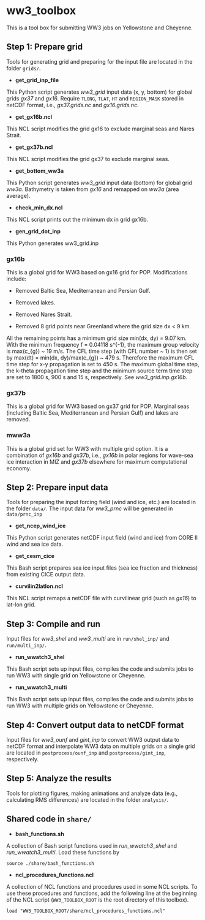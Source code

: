# ww3_toolbox

This is a tool box for submitting WW3 jobs on Yellowstone and Cheyenne.


## Step 1: Prepare grid

Tools for generating grid and preparing for the input file are located in the folder `grids/`.

* **get_grid_inp_file**

This Python script generates *ww3_grid* input data (x, y, bottom) for global grids *gx37* and *gx16*. Require `TLONG`, `TLAT`, `HT` and `REGION_MASK` stored in netCDF format, i.e., *gx37.grids.nc* and *gx16.grids.nc*.


* **get_gx16b.ncl**

This NCL script modifies the grid gx16 to exclude marginal seas and Nares Strait.


* **get_gx37b.ncl**

This NCL script modifies the grid gx37 to exclude marginal seas.


* **get_bottom_ww3a**

This Python script generates *ww3_grid* input data (bottom) for global grid *ww3a*. Bathymetry is taken from *gx16* and remapped on *ww3a* (area average).


* **check_min_dx.ncl**

This NCL script prints out the minimum dx in grid gx16b.


* **gen_grid_dot_inp**

This Python generates ww3\_grid.inp


### gx16b

This is a global grid for WW3 based on gx16 grid for POP. Modifications include:

* Removed Baltic Sea, Mediterranean and Persian Gulf.

* Removed lakes.

* Removed Nares Strait.

* Removed 8 grid points near Greenland where the grid size dx < 9 km.

All the remaining points has a minimum grid size min(dx, dy) = 9.07 km. With the minimum frequency f = 0.04118 s^{-1}, the maximum group velocity is max(c\_{g}) ~ 19 m/s. The CFL time step (with CFL number ~ 1) is then set by max(dt) = min(dx, dy)/max(c\_{g}) ~ 479 s. Therefore the maximum CFL time step for x-y propagation is set to 450 s. The maximum global time step, the k-theta propagation time step and the minimum source term time step are set to 1800 s, 900 s and 15 s, respectively. See *ww3_grid.inp.gx16b*.

### gx37b

This is a global grid for WW3 based on gx37 grid for POP. Marginal seas (including Baltic Sea, Mediterranean and Persian Gulf) and lakes are removed.

### mww3a

This is a global grid set for WW3 with multiple grid option. It is a combination of *gx16b* and *gx37b*, i.e., *gx16b* in polar regions for wave-sea ice interaction in MIZ and *gx37b* elsewhere for maximum computational economy.

## Step 2: Prepare input data

Tools for preparing the input forcing field (wind and ice, etc.) are located in the folder `data/`. The input data for *ww3_prnc* will be generated in `data/prnc_inp`


* **get_ncep_wind_ice**

This Python script generates netCDF input field (wind and ice) from CORE II wind and sea ice data.


* **get_cesm_cice**

This Bash script prepares sea ice input files (sea ice fraction and thickness) from existing CICE output data.


* **curvilin2latlon.ncl**

This NCL script remaps a netCDF file with curvilinear grid (such as *gx16*) to lat-lon grid.


## Step 3: Compile and run

Input files for *ww3_shel* and *ww3_multi* are in `run/shel_inp/` and `run/multi_inp/`.


* **run_wwatch3_shel**

This Bash script sets up input files, compiles the code and submits jobs to run WW3 with single grid on Yellowstone or Cheyenne.


* **run_wwatch3_multi**

This Bash script sets up input files, compiles the code and submits jobs to run WW3 with multiple grids on Yellowstone or Cheyenne.


## Step 4: Convert output data to netCDF format

Input files for *ww3_ounf* and *gint_inp* to convert WW3 output data to netCDF format and interpolate WW3 data on multiple grids on a single grid are located in `postprocess/ounf_inp` and `postprocess/gint_inp`, respectively.


## Step 5: Analyze the results

Tools for plotting figures, making animations and analyze data (e.g., calculating RMS differences) are located in the folder `analysis/`.


## Shared code in `share/`

* **bash_functions.sh**

A collection of Bash script functions used in *run_wwatch3_shel* and *run_wwatch3_multi*. Load these functions by

`source ./share/bash_functions.sh`


* **ncl_procedures_functions.ncl**

A collection of NCL functions and procedures used in some NCL scripts. To use these procedures and functions, add the following line at the beginning of the NCL script (`WW3_TOOLBOX_ROOT` is the root directory of this toolbox).

`load "WW3_TOOLBOX_ROOT/share/ncl_procedures_functions.ncl"`

